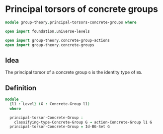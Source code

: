#  Principal torsors of concrete groups

```agda
module group-theory.principal-torsors-concrete-groups where

open import foundation.universe-levels

open import group-theory.concrete-group-actions
open import group-theory.concrete-groups
```

## Idea

The principal torsor of a concrete group `G` is the identity type of `BG`.

## Definition

```agda
module _
  {l1 : Level} (G : Concrete-Group l1)
  where 

  principal-torsor-Concrete-Group :
    classifying-type-Concrete-Group G → action-Concrete-Group l1 G
  principal-torsor-Concrete-Group = Id-BG-Set G
```
